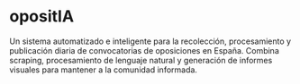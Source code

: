 # opositIA
Un sistema automatizado e inteligente para la recolección, procesamiento y publicación diaria de convocatorias de oposiciones en España. Combina scraping, procesamiento de lenguaje natural y generación de informes visuales para mantener a la comunidad informada.
